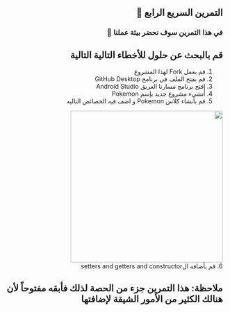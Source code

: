 <div dir="rtl">
  
## التمرين السريع الرابع 💚
### في هذا التمرين سوف نحضر بيئة عملنا 📱

##  قم بالبحث عن حلول للأخطاء التالية التالية

1. قم بعمل Fork لهذا المشروع
2. قم بفتح الملف في برنامج GitHub Desktop 
3. إفتح برنامج مسارنا العريق Android Studio
4. أنشيء مشروع جديد بإسم Pokemon
5. قم بأنشاء كلاس Pokemon و اضف فيه الخصائص التاليه
<img src = "https://media.discordapp.net/attachments/744582562537668718/759589950583734322/unknown.png" width = "350 px" margin="auto"/>
<br>
6. قم بأضافه الsetters and getters and constructor 

## ملاحظة: هذا التمرين جزء من الحصة لذلك فأبقه مفتوحاً لأن هنالك الكثير من الأمور الشيقة لإضافتها
</div>

